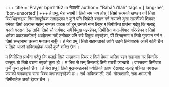 +++
title = 'Prayer bpn11162 in नेपाली'
author = "Bahá'u'lláh"
tags = ['lang-ne', 'bpn-unsorted']
+++
हे प्रभु, मेरा स्वामी ! तिम्रो जय जय होस् ! तिम्रो सत्यको खण्डन गर्ने तिम्रा विरोधिहरूद्वारा निमर्मतापूर्र्वक सताइएका र कुनै पनि जिब्रोले बखान गर्न नसक्ने दुःख सास्तीको शिकार बनेका तिम्रो अत्यन्त महान् नामका वाहक जो हुन् उनको नाम लिएर म तिमीसित प्रार्थना गर्दछु कि मलाई यस्तो वरदान देऊ ताकि तिम्रो सौन्दर्यबाट सबै विमुख भइरहेका, तिमीसित वाद–विवाद गरिरहेका र तिम्रो धर्मका प्रकटकर्तालाई अवहेलना गर्दै उनीबाट पनि सबै विमुख भइरहेका, यी दिनहरूमा म तिम्रो गुणगान गर्न र तिम्रो सम्झनामा उत्सव मनाउन सकूँ । हे मेरा प्रभु ! तिम्रो सहायताको लागि उठ्ने तिमीबाहके अर्को कोही छैन र तिम्रो आफ्नै शक्तिबाहेक अर्को कुनै शक्ति छैन । 

म तिमीसित प्रार्थना गर्दछु कि मलाई तिम्रो सम्झनामा स्थिर र तिम्रो प्रेममा अडिग रहन सहायता गर किनकि वस्तुतः यो तिम्रो वशमा भएको कुरा हो । म भित्र जे छन् तिनलाई तिमी राम्ररी जान्दछौ । वास्तवमा तिमीबाट कुनै कुरा लुकेको छैन । हे मेरा प्रभु ! तिम्रो मुखमण्डलको ज्योतिको प्रताप देख्नबाट मलाई वञ्चित नगराऊ जसको चमकद्वारा सारा विश्व जगमगाइरहेको छ । सर्व–शक्तिशाली, सर्व–गौरवशाली, सदा क्षमादानी तिमीबाहेक अर्को ईश्वर छैन ।
